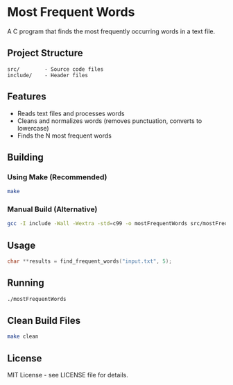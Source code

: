 # Most Frequent Words

A C program that finds the most frequently occurring words in a text file.

## Project Structure
```
src/        - Source code files
include/    - Header files  
```

## Features
- Reads text files and processes words
- Cleans and normalizes words (removes punctuation, converts to lowercase)
- Finds the N most frequent words

## Building

### Using Make (Recommended)
```bash
make
```

### Manual Build (Alternative)
```bash
gcc -I include -Wall -Wextra -std=c99 -o mostFrequentWords src/mostFrequentWords.c
```

## Usage
```c
char **results = find_frequent_words("input.txt", 5);
```

## Running
```bash
./mostFrequentWords
```

## Clean Build Files
```bash
make clean
```

## License
MIT License - see LICENSE file for details.